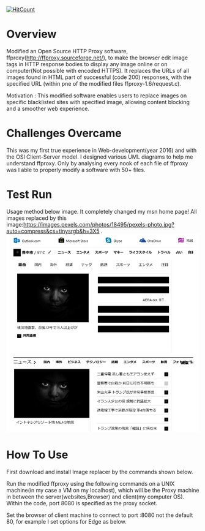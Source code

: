 [![HitCount](http://hits.dwyl.com/parthnan/HTTP-Image-Replacer.svg)](http://hits.dwyl.com/parthnan/HTTP-Image-Replacer)
# Overview
Modified an Open Source HTTP Proxy software, ffproxy(http://ffproxy.sourceforge.net/), to make the browser edit image tags in HTTP response bodies to display any image online or on computer(Not possible with encoded HTTPS). It replaces the URLs of all images found in HTML part of successful (code 200) responses, with the specified URL (within pne of the modified files ffproxy-1.6/request.c).

Motivation : This modified software enables users to replace images on specific blacklisted sites with specified image, allowing content blocking and a smoother web experience.

# Challenges Overcame
This was my first true experience in Web-development(year 2016) and with the OSI Client-Server model. I designed various UML diagrams to help me understand ffproxy. Only by analysing every nook of each file of ffproxy was I able to properly modify a software with 50+ files.

# Test Run
Usage method below image. It completely changed my msn home page! All images replaced by this image:https://images.pexels.com/photos/18495/pexels-photo.jpg?auto=compress&cs=tinysrgb&h=3X5  . 
![alt text](https://raw.githubusercontent.com/parthnan/HTTP-Image-Replacer/master/replaced.png)

# How To Use
First download and install Image replacer by the commands shown below.

Run the modified ffproxy using the following commands on a UNIX machine(in my case a VM on my localhost), which will be the Proxy machine in between the server(websites,Browser) and client(my computer OS). Within the code, port 8080 is specified as the proxy socket.

Set the browser of client machine to connect to port <Proxy machine IP>:8080 not the default 80, for example I set options for Edge as below.
